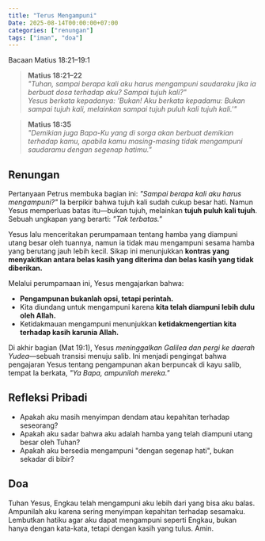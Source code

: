 ```yaml
---
title: "Terus Mengampuni"
Date: 2025-08-14T00:00:00+07:00
categories: ["renungan"]
tags: ["iman", "doa"]
---
```


Bacaan Matius 18:21–19:1

> **Matius 18:21–22**  
> _"Tuhan, sampai berapa kali aku harus mengampuni saudaraku jika ia berbuat dosa terhadap aku? Sampai tujuh kali?"  
> Yesus berkata kepadanya: 'Bukan! Aku berkata kepadamu: Bukan sampai tujuh kali, melainkan sampai tujuh puluh kali tujuh kali.'"_

> **Matius 18:35**  
> _"Demikian juga Bapa-Ku yang di sorga akan berbuat demikian terhadap kamu, apabila kamu masing-masing tidak mengampuni saudaramu dengan segenap hatimu."_

## Renungan

Pertanyaan Petrus membuka bagian ini: _"Sampai berapa kali aku harus mengampuni?"_ Ia berpikir bahwa tujuh kali sudah cukup besar hati. Namun Yesus memperluas batas itu—bukan tujuh, melainkan **tujuh puluh kali tujuh**. Sebuah ungkapan yang berarti: _"Tak terbatas."_

Yesus lalu menceritakan perumpamaan tentang hamba yang diampuni utang besar oleh tuannya, namun ia tidak mau mengampuni sesama hamba yang berutang jauh lebih kecil. Sikap ini menunjukkan **kontras yang menyakitkan antara belas kasih yang diterima dan belas kasih yang tidak diberikan.**

Melalui perumpamaan ini, Yesus mengajarkan bahwa:

- **Pengampunan bukanlah opsi, tetapi perintah.**
- Kita diundang untuk mengampuni karena **kita telah diampuni lebih dulu oleh Allah.**
- Ketidakmauan mengampuni menunjukkan **ketidakmengertian kita terhadap kasih karunia Allah.**

Di akhir bagian (Mat 19:1), Yesus _meninggalkan Galilea dan pergi ke daerah Yudea_—sebuah transisi menuju salib. Ini menjadi pengingat bahwa pengajaran Yesus tentang pengampunan akan berpuncak di kayu salib, tempat Ia berkata, _"Ya Bapa, ampunilah mereka."_

## Refleksi Pribadi

- Apakah aku masih menyimpan dendam atau kepahitan terhadap seseorang?
- Apakah aku sadar bahwa aku adalah hamba yang telah diampuni utang besar oleh Tuhan?
- Apakah aku bersedia mengampuni "dengan segenap hati", bukan sekadar di bibir?

## Doa

Tuhan Yesus, Engkau telah mengampuni aku lebih dari yang bisa aku balas. Ampunilah aku karena sering menyimpan kepahitan terhadap sesamaku. Lembutkan hatiku agar aku dapat mengampuni seperti Engkau, bukan hanya dengan kata-kata, tetapi dengan kasih yang tulus. Amin.
